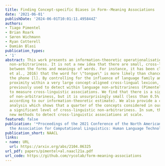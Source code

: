 ```yaml
---
title: Finding Concept-specific Biases in Form--Meaning Associations
date: '2021-06-01'
publishDate: '2024-06-01T10:01:11.495844Z'
authors:
- Tiago Pimentel
- Brian Roark
- Søren Wichmann
- Ryan Cotterell
- Damián Blasi
publication_types:
- '1'
abstract: This work presents an information-theoretic operationalisation of cross-linguistic
  non-arbitrariness. It is not a new idea that there are small, cross-linguistic associations
  between the forms and meanings of words. For instance, it has been claimed (Blasi
  et al., 2016) that the word for \"tongue\" is more likely than chance to contain
  the phone [l]. By controlling for the influence of language family and geographic
  proximity within a very large concept-aligned cross-lingual lexicon, we extend methods
  previously used to detect within language non-arbitrariness (Pimentel et al., 2019)
  to measure cross-linguistic associations. We find that there is a significant effect
  of non-arbitrariness, but it is unsurprisingly small (less than 0.5% on average
  according to our information-theoretic estimate). We also provide a concept-level
  analysis which shows that a quarter of the concepts considered in our work exhibit
  a significant level of cross-linguistic non-arbitrariness. In sum, the paper provides
  new methods to detect cross-linguistic associations at scale.
featured: false
publication: '*Proceedings of the 2021 Conference of the North American Chapter of
  the Association for Computational Linguistics: Human Language Technologies*'
publication_short: NAACL
links:
- name: URL
  url: https://arxiv.org/abs/2104.06325
url_pdf: papers/pimentel+al.naacl21a.pdf
url_code: https://github.com/rycolab/form-meaning-associations
---
```


